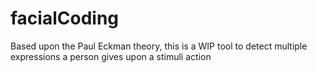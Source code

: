 # facialCoding

Based upon the Paul Eckman theory, this is a WIP tool to detect multiple expressions a person gives upon a stimuli action
